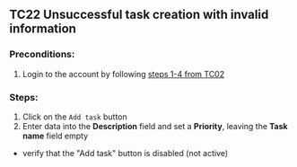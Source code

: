 ## TC22 Unsuccessful task creation with invalid information
### Preconditions:
1. Login to the account by following [steps 1-4 from TC02](TC02.md)
### Steps:
1. Click on the `Add task` button
2. Enter data into the **Description** field and set a **Priority**, leaving the **Task name** field empty
* verify that the "Add task" button is disabled (not active)
